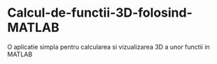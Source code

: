 # Calcul-de-functii-3D-folosind-MATLAB
O aplicatie simpla pentru calcularea si vizualizarea 3D a unor functii  in MATLAB
